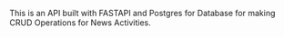 This is an API built with FASTAPI and Postgres for Database for making CRUD Operations for News Activities.
